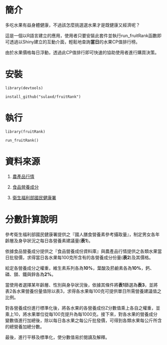 # 簡介

多吃水果有益身體健康，不過該怎麼挑選選水果才是既健康又經濟呢？

這是一個以R語言建立的應用，使用者只要安裝此套件並執行run_fruitRank函數即可透過以Shiny建立的互動介面，輕鬆地查詢**當日**的水果CP值排行榜。

由於水果價格每日浮動，透過此CP值排行即可快速的協助使用者進行購買決策。

# 安裝
```
library(devtools)

install_github("sulaxd/fruitRank")
```

# 執行
```
library(fruitRank)

run_fruitRank()
```

# 資料來源

1. [農產品行情](http://m.coa.gov.tw/OpenData/FarmTransData.aspx)

1. [食品營養成分](https://consumer.fda.gov.tw/Food/TFND.aspx?nodeID=178#)

1. [衛生福利部國民健康署](http://www.hpa.gov.tw/BHPNet/Web/healthtopic/TopicArticle.aspx?No=201308300011&parentid=201205100003)

#  分數計算說明

參考衛生福利部國民健康署提供之『國人膳食營養素參考攝取量』，制定男女各年齡層及身孕狀況之每日各營養素建議量(**表1**)。

依據食品營養成分提供之『食品營養成份資料庫』與農產品行情提供之各類水果當日批發價，求得當日各水果每100克所含有的各營養成分份量(**表2**)及其價格。

給定各營養成分之權重，維生素系列各為**10%**，葉酸及菸鹼素各為**10%**，鈣、磷、鎂、鐵與鋅各為**2%**。

當使用者選擇某年齡層、性別與身孕狀況後，依據其條件將**表1**篩選為**表3**，並將表2各水果營養份量值除以表3，求得各水果每100克可提供單日所需營養建議值之比例。

對各營養成份進行標準化後，將各水果的各營養成份Z分數值乘上各自之權重，並乘上10，將水果單位從每100克提升為每1000克。接下來，對各水果的營養成分變數值進行加總後，除以每日各水果之每公斤批發價，可得到各類水果每公斤所含的總營養加總分數。

最後，進行平移及標準化，使分數值易於閱讀及解釋。


